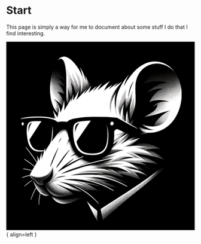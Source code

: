 # Start

This page is simply a way for me to document about some stuff I do that I find interesting.

![rattenjunge](img/dalle3_ratboy_cool_dark.png){ align=left }